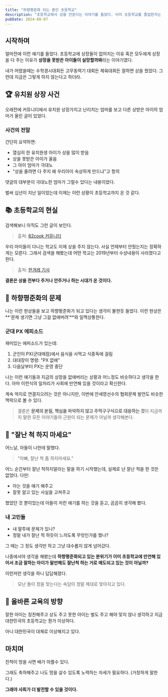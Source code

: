 ```yaml
---
title: "하향평준화 되는 중인 초등학교"
description: "초등학교에서 상을 안준다는 이야기를 들었다. 이미 초등학교를 졸업한지는 30년이 지났기 때문에 관심도 없었고 모를 수 밖에 없는 이야기 였다. 그런데 상을 안주는 이유가 상을 못받은 아이들 때문이라는 얘기를 듣고 고민해본다."
pubDate: 2024-08-07
---
```


## 시작하며

얼마전에 이런 얘기를 들었다. 초등학교에 상장들이 없어지는 이유 혹은 모두에게 상장을 다 주는 이유가 **상장을 못받은 아이들이 실망할까봐**라는 이야기였다. 

내가 어렸을때는 수학경시대회든 고무동력기 대회든 체육대회든 잘하면 상을 줬었다. 그런데 지금은 그렇게 하지 않는다고 하더라. 

## 🏆 유치원 상장 사건

오래전에 커뮤니티에서 유치원 상장가지고 난리치는 엄마를 보고 다른 상받은 아이의 엄마가 올린 글이 있었다. 

### 사건의 전말
간단히 요약하면:
- 열심히 한 유치원생 아이가 상을 많이 받음
- 상을 못받은 아이가 울음
- 그 아이 엄마가 극대노
- "상을 줄려면 다 주지 왜 우리아이 속상하게 만드냐"고 항의

댓글의 대부분이 극대노한 엄마가 그럴수 있다는 내용이었다.

벌써 십년이 지난 일이었는데 이제는 이런 상황이 초등학교까지 온 것 같다.

## 📚 초등학교의 현실

검색해보니 아직도 그런 글이 보인다.

> 출처: [82cook 커뮤니티](https://www.82cook.com/entiz/read.php?bn=35&num=816961)

우리 아이들이 다니는 학교도 이제 상을 주지 않는다. 사실 언제부터 안줬는지는 정확하게는 모른다. 그래서 검색을 해봤는데 어떤 학교는 2019년부터 수상내용이 사라졌다고 한다. 

> 출처: [한겨레 기사](https://www.hani.co.kr/arti/society/schooling/901165.html)

**결론은 상을 전부다 주거나 안주거나 하는 시대가 온 것이다.**

## 🤔 하향평준화의 문제

나는 이런 현상들을 보고 하향평준화가 되고 있다는 생각이 불현듯 들었다. 이런 현상은 **'문제 생기면 그냥 그걸 없애버려'**와 일맥상통한다. 

### 군대 PX 에피소드
재미있는 에피소드가 있는데:
1. 군인이 PX(군대매점)에서 음식을 사먹고 식중독에 걸림
2. 대대장이 명령: "PX 없애"
3. 다음날부터 PX는 운영 중단

나는 이런 얘기들과 지금의 상장을 없애버리는 상황과 어느정도 비슷하다고 생각을 한다. 아마 이런식의 일처리가 사회에 만연해 있을 것이라고 확신한다. 

계속 억지로 연결지으려는 것은 아니지만, 이번에 안세영선수의 협회문제 발언도 비슷한 맥락으로 볼 수 있다. 

> 결론은 **문제의 본질, 핵심을 파악하지 않고 주먹구구식으로 대응하는 것**이 지금까지 말한 모든 이야기들의 근원이 되는 문제가 아닐까 생각해본다.

## 💭 "잘난 척 하지 마세요"

어느날, 아들이 나한테 말했다.

> "아빠, 잘난 척 좀 하지마세요."

어느 순간부터 잘난 척하지말라는 말을 하기 시작했는데, 실제로 난 잘난 척을 한 것은 없었다. 다만:
- 아는 것을 얘기 해주고
- 잘못 알고 있는 사실을 고쳐주고

했었던 것 뿐이었는데 아들이 저런 얘기를 하는 것을 듣고, 곰곰히 생각해 봤다. 

### 내 고민들
- 내 말투에 문제가 있나?
- 정말 내가 잘난 척 하듯이 느끼도록 무엇인가를 했나?

그 때는 그 정도 생각만 하고 그냥 대수롭지 않게 넘어갔다. 

나중에서야 생각을 해봤는데 **하향평준화되고 있는 분위기가 이미 초등학교에 만연해 있어서 조금 잘하는 아이가 말만해도 잘난척 하는 거로 매도되고 있는 것이 아닐까?**

이런저런 생각을 하니 답답해졌다. 

> 모난 돌이 정을 맞는다는 속담이 정말 제대로 맞아지고 있다.

## 🎯 올바른 교육의 방향

잘한 아이는 칭찬해주고 상도 주고 못한 아이는 벌도 주고 해야 맞지 않나 생각하고 지금 대한민국의 초등학교는 뭔가 이상하다. 

아니 대한민국이 대체로 이상해지고 있다.

## 마치며

친척이 땅을 사면 배가 아플수 있다. 

그래도 축하해주고 나도 땅을 살수 있도록 노력하는 자세가 필요하다. (거창하게 말한다.) 

**그래야 사회가 더 발전할 수 있을 것이다.**